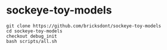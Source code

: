 # sockeye-toy-models

    git clone https://github.com/bricksdont/sockeye-toy-models
    cd sockeye-toy-models
    checkout debug_init
    bash scripts/all.sh
